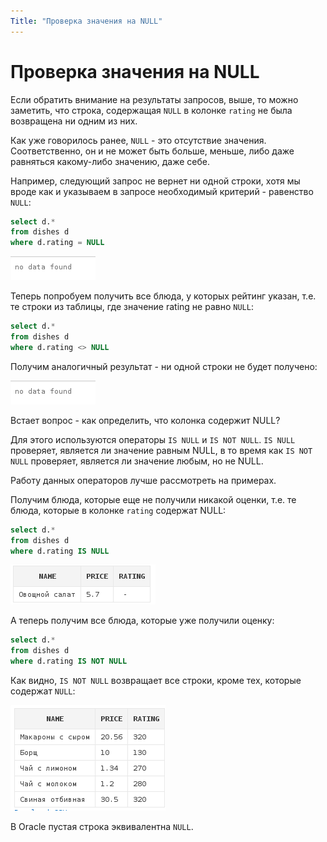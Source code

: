 ```yaml
---
Title: "Проверка значения на NULL"
---
```


# Проверка значения на NULL

Если обратить внимание на результаты запросов, выше, то можно заметить,
что строка, содержащая `NULL` в колонке `rating` не была возвращена ни
одним из них.

Как уже говорилось ранее, `NULL` - это отсутствие значения.
Соответственно, он и не может быть больше, меньше, либо даже равняться
какому-либо значению, даже себе.

Например, следующий запрос не вернет ни одной строки, хотя мы вроде как
и указываем в запросе необходимый критерий - равенство `NULL`:

```sql
select d.*
from dishes d
where d.rating = NULL
```

![](/img/3_select/no_data_found.png)

Теперь попробуем получить все блюда, у которых рейтинг указан, т.е. те
строки из таблицы, где значение rating не равно `NULL`:

```sql
select d.*
from dishes d
where d.rating <> NULL
```

Получим аналогичный результат - ни одной строки не будет получено:

![](/img/3_select/no_data_found.png)

Встает вопрос - как определить, что колонка содержит NULL?

Для этого используются операторы `IS NULL` и `IS NOT NULL`. `IS NULL`
проверяет, является ли значение равным NULL, в то время как
`IS NOT NULL` проверяет, является ли значение любым, но не NULL.

Работу данных операторов лучше рассмотреть на примерах.

Получим блюда, которые еще не получили никакой оценки, т.е. те блюда,
которые в колонке `rating` содержат NULL:

```sql
select d.*
from dishes d
where d.rating IS NULL
```

![](/img/3_select/rating_is_null.png)

А теперь получим все блюда, которые уже получили оценку:

```sql
select d.*
from dishes d
where d.rating IS NOT NULL
```

Как видно, `IS NOT NULL` возвращает все строки, кроме тех, которые
содержат `NULL`:

![](/img/3_select/rating_is_not_null.png)

В Oracle пустая строка эквивалентна `NULL`.
